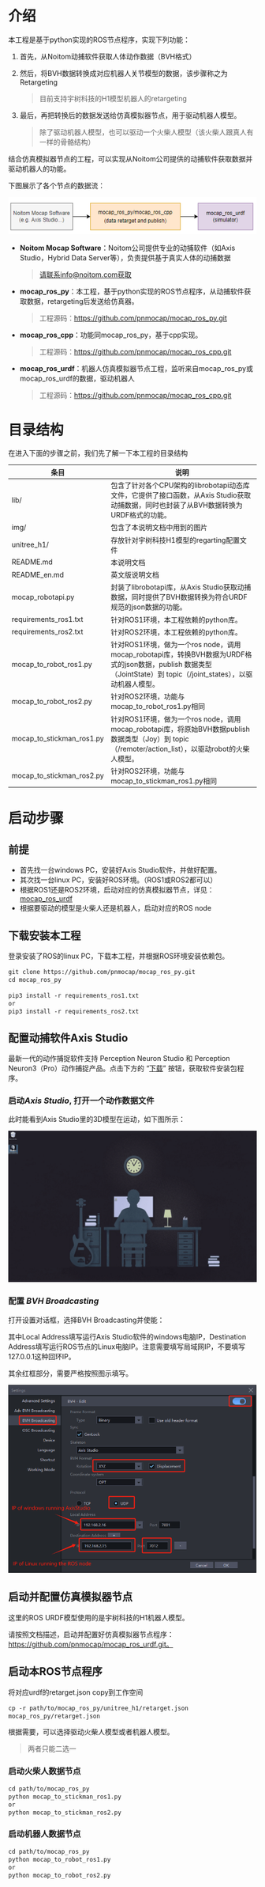 # 介绍

本工程是基于python实现的ROS节点程序，实现下列功能：

1. 首先，从Noitom动捕软件获取人体动作数据（BVH格式）

2. 然后，将BVH数据转换成对应机器人关节模型的数据，该步骤称之为Retargeting

   > 目前支持宇树科技的H1模型机器人的retargeting

3. 最后，再把转换后的数据发送给仿真模拟器节点，用于驱动机器人模型。

   > 除了驱动机器人模型，也可以驱动一个火柴人模型（该火柴人跟真人有一样的骨骼结构）

结合仿真模拟器节点的工程，可以实现从Noitom公司提供的动捕软件获取数据并驱动机器人的功能。

下图展示了各个节点的数据流：

![nodes_arch](img/nodes_arch.png)

- **Noitom Mocap Software**：Noitom公司提供专业的动捕软件（如Axis Studio，Hybrid Data Server等），负责提供基于真实人体的动捕数据

  > 请联系info@noitom.com获取

- **mocap_ros_py**：本工程，基于python实现的ROS节点程序，从动捕软件获取数据，retargeting后发送给仿真器。

  > 工程源码：https://github.com/pnmocap/mocap_ros_py.git

- **mocap_ros_cpp**：功能同mocap_ros_py，基于cpp实现。

  > 工程源码：https://github.com/pnmocap/mocap_ros_cpp.git

- **mocap_ros_urdf**：机器人仿真模拟器节点工程，监听来自mocap_ros_py或mocap_ros_urdf的数据，驱动机器人

  > 工程源码：https://github.com/pnmocap/mocap_ros_cpp.git



# 目录结构

在进入下面的步骤之前，我们先了解一下本工程的目录结构

| 条目                      | 说明                                                         |
| ------------------------- | ------------------------------------------------------------ |
| lib/                      | 包含了针对各个CPU架构的librobotapi动态库文件，它提供了接口函数，从Axis Studio获取动捕数据，同时也封装了从BVH数据转换为URDF格式的功能。 |
| img/                      | 包含了本说明文档中用到的图片                                 |
| unitree_h1/               | 存放针对宇树科技H1模型的regarting配置文件                    |
| README.md                 | 本说明文档                                                   |
| README_en.md              | 英文版说明文档                                               |
| mocap_robotapi.py         | 封装了librobotapi库，从Axis Studio获取动捕数据，同时提供了BVH数据转换为符合URDF规范的json数据的功能。 |
| requirements_ros1.txt     | 针对ROS1环境，本工程依赖的python库。                         |
| requirements_ros2.txt     | 针对ROS2环境，本工程依赖的python库。                         |
| mocap_to_robot_ros1.py    | 针对ROS1环境，做为一个ros node，调用mocap_robotapi库，转换BVH数据为URDF格式的json数据，publish 数据类型（JointState）到 topic（/joint_states），以驱动机器人模型。 |
| mocap_to_robot_ros2.py    | 针对ROS2环境，功能与mocap_to_robot_ros1.py相同               |
| mocap_to_stickman_ros1.py | 针对ROS1环境，做为一个ros node，调用mocap_robotapi库，将原始BVH数据publish 数据类型（Joy）到 topic（/remoter/action_list），以驱动robot的火柴人模型。 |
| mocap_to_stickman_ros2.py | 针对ROS2环境，功能与mocap_to_stickman_ros1.py相同            |

# 启动步骤

## 前提

- 首先找一台windows PC，安装好Axis Studio软件，并做好配置。
- 其次找一台linux PC，安装好ROS环境。（ROS1或ROS2都可以）
- 根据ROS1还是ROS2环境，启动对应的仿真模拟器节点，详见： [mocap_ros_urdf](https://github.com/pnmocap/mocap_ros_urdf.git)
- 根据要驱动的模型是火柴人还是机器人，启动对应的ROS node

## 下载安装本工程

登录安装了ROS的linux PC，下载本工程，并根据ROS环境安装依赖包。

```
git clone https://github.com/pnmocap/mocap_ros_py.git
cd mocap_ros_py

pip3 install -r requirements_ros1.txt
or
pip3 install -r requirements_ros2.txt
```


## 配置动捕软件Axis Studio

最新一代的动作捕捉软件支持 Perception Neuron Studio 和 Perception Neuron3（Pro）动作捕捉产品。点击下方的 “[下载](https://shopcdn.noitom.com.cn/software/9d68e93a50424cac8fbc6d6c9e5bd3da/Axis_Studio_nacs_x64_2_12_13808_2521_20241209183103543.zip)” 按钮，获取软件安装包程序。

### 启动*Axis Studio*, 打开一个动作数据文件

此时能看到Axis Studio里的3D模型在运动，如下图所示：

   [![img](img/launch_axis_studio.gif)](img/launch_axis_studio.gif)

### 配置 *BVH Broadcasting*

打开设置对话框，选择BVH Broadcasting并使能：

其中Local Address填写运行Axis Studio软件的windows电脑IP，Destination Address填写运行ROS节点的Linux电脑IP。注意需要填写局域网IP，不要填写127.0.0.1这种回环IP。

其余红框部分，需要严格按照图示填写。

![1740031721398](img/bvh_edit.png)



##  启动并配置仿真模拟器节点

这里的ROS URDF模型使用的是宇树科技的H1机器人模型。

请按照文档描述，启动并配置好仿真模拟器节点程序： https://github.com/pnmocap/mocap_ros_urdf.git。



## 启动本ROS节点程序

将对应urdf的retarget.json  copy到工作空间

~~~
cp -r path/to/mocap_ros_py/unitree_h1/retarget.json  mocap_ros_py/retarget.json
~~~

根据需要，可以选择驱动火柴人模型或者机器人模型。

> 两者只能二选一

### 启动火柴人数据节点

```
cd path/to/mocap_ros_py
python mocap_to_stickman_ros1.py
or
python mocap_to_stickman_ros2.py
```

### 启动机器人数据节点

```
cd path/to/mocap_ros_py
python mocap_to_robot_ros1.py
or
python mocap_to_robot_ros2.py
```

